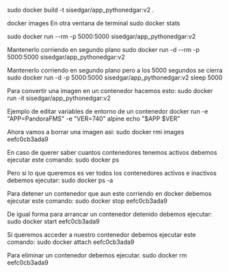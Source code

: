 sudo docker build -t sisedgar/app_pythonedgar:v2 .


docker images
En otra ventana de terminal     sudo docker stats

sudo docker run --rm -p 5000:5000 sisedgar/app_pythonedgar:v2

Mantenerlo corriendo en segundo plano
sudo docker run -d --rm -p 5000:5000 sisedgar/app_pythonedgar:v2

Mantenerlo corriendo en segundo plano pero a los 5000 segundos se cierra
sudo docker run -d -p 5000:5000 sisedgar/app_pythonedgar:v2 sleep 5000

Para convertir una imagen en un contenedor hacemos esto:
sudo docker run -it sisedgar/app_pythonedgar:v2

Ejemplo de editar variables de entorno de un contenedor
docker run -e "APP=PandoraFMS" -e "VER=740" alpine echo "$APP $VER"

Ahora vamos a borrar una imagen asi:
sudo docker rmi images eefc0cb3ada9

En caso de querer saber cuantos contenedores tenemos activos debemos ejecutar este comando:
sudo docker ps

Pero si lo que queremos es ver todos los contenedores activos e inactivos debemos ejecutar:
sudo docker ps -a

Para detener un contenedor que aun este corriendo en docker debemos ejecutar este comando:
sudo docker stop eefc0cb3ada9

De igual forma para arrancar un contenedor detenido debemos ejecutar:
sudo docker start eefc0cb3ada9

Si queremos acceder a nuestro contenedor debemos ejecutar este comando:
sudo docker attach eefc0cb3ada9

Para eliminar un contenedor debemos ejecutar.
sudo docker rm eefc0cb3ada9

